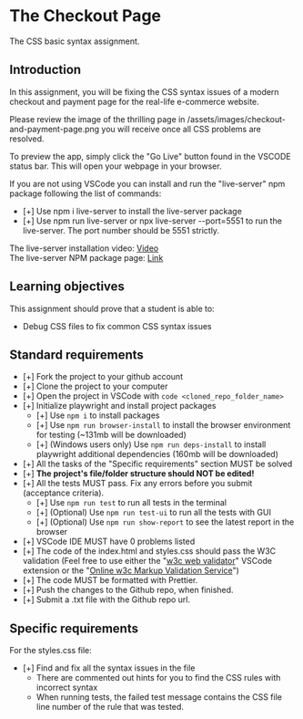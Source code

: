 # The Checkout Page

The CSS basic syntax assignment.

## Introduction

In this assignment, you will be fixing the CSS syntax issues of a modern checkout and payment page for the real-life e-commerce website.

Please review the image of the thrilling page in /assets/images/checkout-and-payment-page.png you will receive once all CSS problems are resolved.

To preview the app, simply click the "Go Live" button found in the VSCODE status bar. This will open your webpage in your browser.

If you are not using VSCode you can install and run the "live-server" npm package following the list of commands:

- [+] Use npm i live-server to install the live-server package
- [+] Use npm run live-server or npx live-server --port=5551 to run the live-server. The port number should be 5551 strictly.

The live-server installation video: [Video](https://www.loom.com/share/ca99ebec79d14bfa9fc4dd012661f919?sid=4ed63e9d-f8b8-4adf-bfc5-fff16d7f15cd)  
The live-server NPM package page: [Link](https://www.npmjs.com/package/live-server)

## Learning objectives

This assignment should prove that a student is able to:

- Debug CSS files to fix common CSS syntax issues

## Standard requirements

- [+] Fork the project to your github account
- [+] Clone the project to your computer
- [+] Open the project in VSCode with `code <cloned_repo_folder_name>`
- [+] Initialize playwright and install project packages
  - [+] Use `npm i` to install packages
  - [+] Use `npm run browser-install` to install the browser environment for testing (~131mb will be downloaded)
  - [+] (Windows users only) Use `npm run deps-install` to install playwright additional dependencies (160mb will be downloaded)
- [+] All the tasks of the "Specific requirements" section MUST be solved
- [+] **The project's file/folder structure should NOT be edited!**
- [+] All the tests MUST pass. Fix any errors before you submit (acceptance criteria).
  - [+] Use `npm run test` to run all tests in the terminal
  - [+] (Optional) Use `npm run test-ui` to run all the tests with GUI
  - [+] (Optional) Use `npm run show-report` to see the latest report in the browser
- [+] VSCode IDE MUST have 0 problems listed
- [+] The code of the index.html and styles.css should pass the W3C validation (Feel free to use either the "[w3c web validator](https://marketplace.visualstudio.com/items?itemName=CelianRiboulet.webvalidator)" VSCode extension or the "[Online w3c Markup Validation Service](https://validator.w3.org/#validate_by_input)")
- [+] The code MUST be formatted with Prettier.
- [+] Push the changes to the Github repo, when finished.
- [+] Submit a .txt file with the Github repo url.

## Specific requirements

For the styles.css file:

- [+] Find and fix all the syntax issues in the file
  - There are commented out hints for you to find the CSS rules with incorrect syntax
  - When running tests, the failed test message contains the CSS file line number of the rule that was tested.
